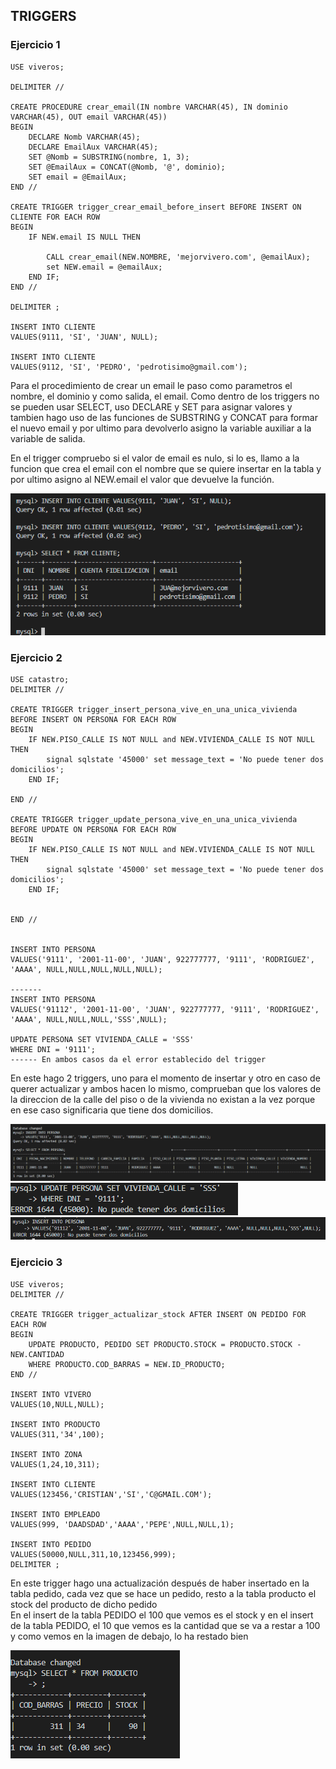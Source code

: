 ## TRIGGERS

### Ejercicio 1

```mysql
USE viveros;

DELIMITER //

CREATE PROCEDURE crear_email(IN nombre VARCHAR(45), IN dominio VARCHAR(45), OUT email VARCHAR(45))
BEGIN
    DECLARE Nomb VARCHAR(45);
    DECLARE EmailAux VARCHAR(45);
    SET @Nomb = SUBSTRING(nombre, 1, 3);
    SET @EmailAux = CONCAT(@Nomb, '@', dominio);
    SET email = @EmailAux;
END //

CREATE TRIGGER trigger_crear_email_before_insert BEFORE INSERT ON CLIENTE FOR EACH ROW
BEGIN
    IF NEW.email IS NULL THEN

        CALL crear_email(NEW.NOMBRE, 'mejorvivero.com', @emailAux);
        set NEW.email = @emailAux;
    END IF;
END //

DELIMITER ;

INSERT INTO CLIENTE
VALUES(9111, 'SI', 'JUAN', NULL);

INSERT INTO CLIENTE
VALUES(9112, 'SI', 'PEDRO', 'pedrotisimo@gmail.com');

```

Para el procedimiento de crear un email le paso como parametros el nombre, el dominio y como salida, el email. Como dentro de los triggers no se pueden usar SELECT, 
uso DECLARE y SET para asignar valores y tambien hago uso de las funciones de SUBSTRING y CONCAT para formar el nuevo email y por ultimo para devolverlo asigno
la variable auxiliar a la variable de salida.  
  
En el trigger compruebo si el valor de email es nulo, si lo es, llamo a la funcion que crea el email con el nombre que se quiere insertar en la tabla y por ultimo asigno
al NEW.email el valor que devuelve la función.  
  
![ej1](img/ej1.png)  

### Ejercicio 2
```mysql
USE catastro;
DELIMITER //

CREATE TRIGGER trigger_insert_persona_vive_en_una_unica_vivienda BEFORE INSERT ON PERSONA FOR EACH ROW
BEGIN
    IF NEW.PISO_CALLE IS NOT NULL and NEW.VIVIENDA_CALLE IS NOT NULL  THEN
        signal sqlstate '45000' set message_text = 'No puede tener dos domicilios';
    END IF;

END //

CREATE TRIGGER trigger_update_persona_vive_en_una_unica_vivienda BEFORE UPDATE ON PERSONA FOR EACH ROW
BEGIN
    IF NEW.PISO_CALLE IS NOT NULL and NEW.VIVIENDA_CALLE IS NOT NULL  THEN
        signal sqlstate '45000' set message_text = 'No puede tener dos domicilios';
    END IF;


END //


INSERT INTO PERSONA
VALUES('9111', '2001-11-00', 'JUAN', 922777777, '9111', 'RODRIGUEZ', 'AAAA', NULL,NULL,NULL,NULL,NULL);

-------
INSERT INTO PERSONA
VALUES('91112', '2001-11-00', 'JUAN', 922777777, '9111', 'RODRIGUEZ', 'AAAA', NULL,NULL,NULL,'SSS',NULL);

UPDATE PERSONA SET VIVIENDA_CALLE = 'SSS'
WHERE DNI = '9111';
------ En ambos casos da el error establecido del trigger
```
En este hago 2 triggers, uno para el momento de insertar y otro en caso de querer actualizar y ambos hacen lo mismo, comprueban que los valores de la direccion de la calle del piso
o de la vivienda no existan a la vez porque en ese caso significaria que tiene dos domicilios.
  
![ej2NoError](img/ej2NoError.png)  
![ej2UpdateError](img/ej2UpdateError.png)
![ej2InsertError](img/ej2InsertError.png)

### Ejercicio 3

```mysql
USE viveros;
DELIMITER //

CREATE TRIGGER trigger_actualizar_stock AFTER INSERT ON PEDIDO FOR EACH ROW
BEGIN
    UPDATE PRODUCTO, PEDIDO SET PRODUCTO.STOCK = PRODUCTO.STOCK - NEW.CANTIDAD
    WHERE PRODUCTO.COD_BARRAS = NEW.ID_PRODUCTO;
END //

INSERT INTO VIVERO
VALUES(10,NULL,NULL);

INSERT INTO PRODUCTO
VALUES(311,'34',100);

INSERT INTO ZONA
VALUES(1,24,10,311);

INSERT INTO CLIENTE
VALUES(123456,'CRISTIAN','SI','C@GMAIL.COM');

INSERT INTO EMPLEADO
VALUES(999, 'DAADSDAD','AAAA','PEPE',NULL,NULL,1);

INSERT INTO PEDIDO
VALUES(50000,NULL,311,10,123456,999);
DELIMITER ;

```

En este trigger hago una actualización después de haber insertado en la tabla pedido, cada vez que se hace un pedido, resto a la tabla producto el stock del producto de dicho pedido  
En el insert de la tabla PEDIDO el 100 que vemos es el stock y en el insert de la tabla PEDIDO, el 10 que vemos es la cantidad que se va a restar a 100 y como vemos en la imagen de debajo, lo ha restado bien
  
![ej3](img/ej3.png)  
